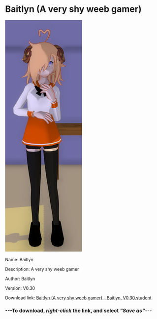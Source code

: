 # Baitlyn (A very shy weeb gamer)

<img src = "https://raw.githubusercontent.com/Arbiter1223/Daigaku-Gurashi-Custom-Students/master/Students/Files/Baitlyn%20(A%20very%20shy%20weeb%20gamer).png">

Name: Baitlyn

Description: A very shy weeb gamer

Author: Baitlyn

Version: V0.30

Download link: <a href="https://raw.githubusercontent.com/Arbiter1223/Daigaku-Gurashi-Custom-Students/master/Students/Files/Baitlyn%20(A%20very%20shy%20weeb%20gamer)%20-%20Baitlyn%2C%20V0.30.student">Baitlyn (A very shy weeb gamer) - Baitlyn, V0.30.student</a>

### ---**To download, _right-click_ the link, and select _"Save as"_**---
